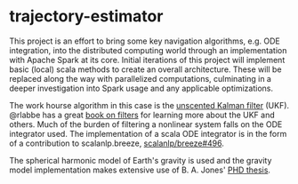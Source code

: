 # trajectory-estimator

This project is an effort to bring some key navigation algorithms, e.g. ODE integration, into the distributed computing world through an implementation with Apache Spark at its core. Initial iterations of this project will implement basic (local) scala methods to create an overall architecture. These will be replaced along the way with parallelized computations, culminating in a deeper investigation into Spark usage and any applicable optimizations.

The work hourse algorithm in this case is the [unscented Kalman filter](https://www.seas.harvard.edu/courses/cs281/papers/unscented.pdf) (UKF).  @rlabbe has a great [book on filters](https://github.com/rlabbe/Kalman-and-Bayesian-Filters-in-Python) for learning more about the UKF and others.  Much of the burden of filtering a nonlinear system falls on the ODE integrator used. The implementation of a scala ODE integrator is in the form of a contribution to scalanlp.breeze, [scalanlp/breeze#496](https://github.com/scalanlp/breeze/pull/496).

The spherical harmonic model of Earth's gravity is used and the gravity model implementation makes extensive use of B. A. Jones' [PHD thesis](http://ccar.colorado.edu/geryon/papers/Misc/bajones_phd.pdf).
